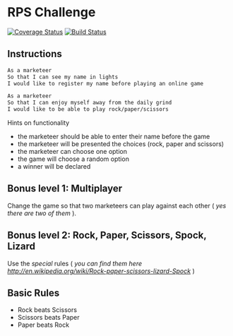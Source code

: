 # RPS Challenge

[![Coverage Status](https://coveralls.io/repos/github/lukecartledge/rps-challenge/badge.svg?branch=master)](https://coveralls.io/github/lukecartledge/rps-challenge?branch=master)
[![Build Status](https://travis-ci.org/lukecartledge/rps-challenge.svg?branch=master)](https://travis-ci.org/lukecartledge/rps-challenge)

Instructions
-------



```sh
As a marketeer
So that I can see my name in lights
I would like to register my name before playing an online game

As a marketeer
So that I can enjoy myself away from the daily grind
I would like to be able to play rock/paper/scissors
```

Hints on functionality

- the marketeer should be able to enter their name before the game
- the marketeer will be presented the choices (rock, paper and scissors)
- the marketeer can choose one option
- the game will choose a random option
- a winner will be declared


## Bonus level 1: Multiplayer

Change the game so that two marketeers can play against each other ( _yes there are two of them_ ).

## Bonus level 2: Rock, Paper, Scissors, Spock, Lizard

Use the _special_ rules ( _you can find them here http://en.wikipedia.org/wiki/Rock-paper-scissors-lizard-Spock_ )

## Basic Rules

- Rock beats Scissors
- Scissors beats Paper
- Paper beats Rock
